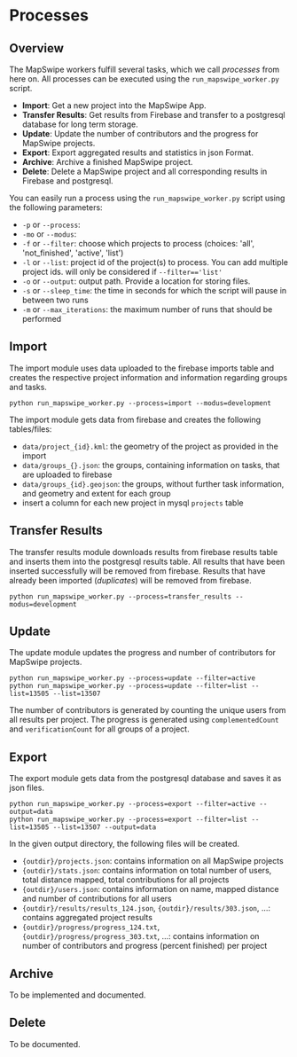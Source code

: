 # Processes
## Overview
The MapSwipe workers fulfill several tasks, which we call *processes* from here on. All processes can be executed using the `run_mapswipe_worker.py` script.
* **Import**: Get a new project into the MapSwipe App.
* **Transfer Results**: Get results from Firebase and transfer to a postgresql database for long term storage.
* **Update**: Update the number of contributors and the progress for MapSwipe projects.
* **Export**: Export aggregated results and statistics in json Format.
* **Archive**: Archive a finished MapSwipe project.
* **Delete**: Delete a MapSwipe project and all corresponding results in Firebase and postgresql.

You can easily run a process using the `run_mapswipe_worker.py` script using the following parameters:
* `-p` or `--process`: 
* `-mo` or `--modus`:
* `-f` or `--filter`: choose which projects to process (choices: 'all', 'not_finished', 'active', 'list')
* `-l` or `--list`: project id of the project(s) to process. You can add multiple project ids. will only be considered if `--filter=='list'`
* `-o` or `--output`: output path. Provide a location for storing files.
* `-s` or `--sleep_time`: the time in seconds for which the script will pause in between two runs
* `-m` or `--max_iterations`: the maximum number of runs that should be performed

## Import
The import module uses data uploaded to the firebase imports table and creates the respective project information and information regarding groups and tasks.

```
python run_mapswipe_worker.py --process=import --modus=development
```

The import module gets data from firebase and creates the following tables/files:
* `data/project_{id}.kml`: the geometry of the project as provided in the import
* `data/groups_{}.json`: the groups, containing information on tasks, that are uploaded to firebase
* `data/groups_{id}.geojson`: the groups, without further task information, and geometry and extent for each group
* insert a column for each new project in mysql `projects` table

## Transfer Results
The transfer results module downloads results from firebase results table and inserts them into the postgresql results table. All results that have been inserted successfully will be removed from firebase. Results that have already been imported (*duplicates*) will be removed from firebase.

```
python run_mapswipe_worker.py --process=transfer_results --modus=development
```

## Update
The update module updates the progress and number of contributors for MapSwipe projects.

```
python run_mapswipe_worker.py --process=update --filter=active
python run_mapswipe_worker.py --process=update --filter=list --list=13505 --list=13507
```

The number of contributors is generated by counting the unique users from all results per project. The progress is generated using `complementedCount` and `verificationCount` for all groups of a project.

## Export
The export module gets data from the postgresql database and saves it as json files.

```
python run_mapswipe_worker.py --process=export --filter=active --output=data
python run_mapswipe_worker.py --process=export --filter=list --list=13505 --list=13507 --output=data
```

In the given output directory, the following files will be created.
* `{outdir}/projects.json`: contains information on all MapSwipe projects
* `{outdir}/stats.json`: contains information on total number of users, total distance mapped, total contributions for all projects
* `{outdir}/users.json`: contains information on name, mapped distance and number of contributions for all users 
* `{outdir}/results/results_124.json`, `{outdir}/results/303.json`, ...: contains aggregated project results
* `{outdir}/progress/progress_124.txt`, `{outdir}/progress/progress_303.txt`, ...: contains information on number of contributors and progress (percent finished) per project

## Archive
To be implemented and documented.

## Delete
To be documented.



